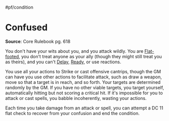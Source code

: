 #pf/condition
# Confused
**Source**: Core Rulebook pg. 618

You don't have your wits about you, and you attack wildly. You are [Flat-footed](Flat-footed.md), you don't treat anyone as your ally (though they might still treat you as theirs), and you can't [Delay](../Actions/Delay.md), [Ready](../Actions/Ready.md), or use reactions.

You use all your actions to Strike or cast offensive cantrips, though the GM can have you use other actions to facilitate attack, such as draw a weapon, move so that a target is in reach, and so forth. Your targets are determined randomly by the GM. If you have no other viable targets, you target yourself, automatically hitting but not scoring a critical hit. If it's impossible for you to attack or cast spells, you babble incoherently, wasting your actions.

Each time you take damage from an attack or spell, you can attempt a DC 11 flat check to recover from your confusion and end the condition.